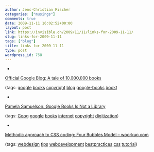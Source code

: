 ```yaml
---
author: Jens-Christian Fischer
categories: ["musings"]
comments: true
date: 2009-11-11 16:02:52+00:00
layout: post
link: https://invisible.ch/2009/11/11/links-for-2009-11-11/
slug: links-for-2009-11-11
tags: ["blog"]
title: links for 2009-11-11
type: post
wordpress_id: 758
---
```


  * 
                

[Official Google Blog: A tale of 10,000,000 books](https://googleblog.blogspot.com/2009/10/tale-of-10000000-books.html)


                
                

(tags: [google](https://delicious.com/jaycee/google) [books](https://delicious.com/jaycee/books) [copyright](https://delicious.com/jaycee/copyright) [blog](https://delicious.com/jaycee/blog) [google-books](https://delicious.com/jaycee/google-books) [book](https://delicious.com/jaycee/book))


            
  * 
                

[Pamela Samuelson: Google Books Is Not a Library](https://www.huffingtonpost.com/pamela-samuelson/google-books-is-not-a-lib_b_317518.html)


                
                

(tags: [Goog](https://delicious.com/jaycee/Goog) [google](https://delicious.com/jaycee/google) [books](https://delicious.com/jaycee/books) [internet](https://delicious.com/jaycee/internet) [copyright](https://delicious.com/jaycee/copyright) [digitization](https://delicious.com/jaycee/digitization))


            
  * 
                

[Methodic approach to CSS coding: Four Bubbles Model – woorkup.com](https://woorkup.com/2009/10/09/a-methodic-approach-to-css-coding-four-bubbles-model/)


                
                

(tags: [webdesign](https://delicious.com/jaycee/webdesign) [tips](https://delicious.com/jaycee/tips) [webdevelopment](https://delicious.com/jaycee/webdevelopment) [bestpractices](https://delicious.com/jaycee/bestpractices) [css](https://delicious.com/jaycee/css) [tutorial](https://delicious.com/jaycee/tutorial))


            
